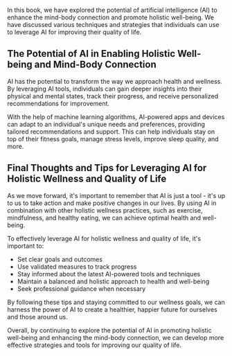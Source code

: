 
In this book, we have explored the potential of artificial intelligence (AI) to enhance the mind-body connection and promote holistic well-being. We have discussed various techniques and strategies that individuals can use to leverage AI for improving their quality of life.

The Potential of AI in Enabling Holistic Well-being and Mind-Body Connection
----------------------------------------------------------------------------

AI has the potential to transform the way we approach health and wellness. By leveraging AI tools, individuals can gain deeper insights into their physical and mental states, track their progress, and receive personalized recommendations for improvement.

With the help of machine learning algorithms, AI-powered apps and devices can adapt to an individual's unique needs and preferences, providing tailored recommendations and support. This can help individuals stay on top of their fitness goals, manage stress levels, improve sleep quality, and more.

Final Thoughts and Tips for Leveraging AI for Holistic Wellness and Quality of Life
-----------------------------------------------------------------------------------

As we move forward, it's important to remember that AI is just a tool - it's up to us to take action and make positive changes in our lives. By using AI in combination with other holistic wellness practices, such as exercise, mindfulness, and healthy eating, we can achieve optimal health and well-being.

To effectively leverage AI for holistic wellness and quality of life, it's important to:

* Set clear goals and outcomes
* Use validated measures to track progress
* Stay informed about the latest AI-powered tools and techniques
* Maintain a balanced and holistic approach to health and well-being
* Seek professional guidance when necessary

By following these tips and staying committed to our wellness goals, we can harness the power of AI to create a healthier, happier future for ourselves and those around us.

Overall, by continuing to explore the potential of AI in promoting holistic well-being and enhancing the mind-body connection, we can develop more effective strategies and tools for improving our quality of life.